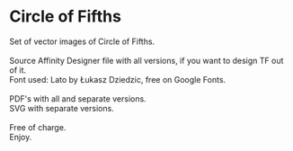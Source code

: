 # Circle of Fifths

Set of vector images of Circle of Fifths.\
\
Source Affinity Designer file with all versions, if you want to design TF out of it.\
Font used: Lato by Łukasz Dziedzic, free on Google Fonts.\
\
PDF's with all and separate versions.\
SVG with separate versions.\
\
Free of charge.\
Enjoy.


